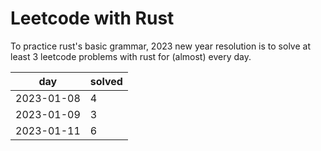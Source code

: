 # Leetcode with Rust

To practice rust's basic grammar, 2023 new year resolution is to solve at least 3 leetcode problems with rust for (almost) every day.


| day | solved |
| ----|--------|
| 2023-01-08 | 4 |
| 2023-01-09 | 3 |
| 2023-01-11 | 6 |

